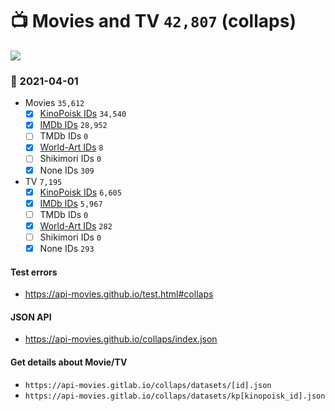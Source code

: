# :tv: Movies and TV `42,807` (collaps)

<a href="https://API-Movies.github.io"><img src="https://API-Movies.github.io/banner.png?cache"></a>

### :date: 2021-04-01
- Movies `35,612`
  - [x] <a href="https://API-Movies.github.io/collaps/movie_kinopoisk_ids.json">KinoPoisk IDs</a> `34,540`
  - [x] <a href="https://API-Movies.github.io/collaps/movie_imdb_ids.json">IMDb IDs</a> `28,952`
  - [ ] TMDb IDs `0`
  - [x] <a href="https://API-Movies.github.io/collaps/movie_world_art_ids.json">World-Art IDs</a> `8`
  - [ ] Shikimori IDs `0`
  - [x] None IDs `309`
- TV `7,195`
  - [x] <a href="https://API-Movies.github.io/collaps/tv_kinopoisk_ids.json">KinoPoisk IDs</a> `6,605`
  - [x] <a href="https://API-Movies.github.io/collaps/tv_imdb_ids.json">IMDb IDs</a> `5,967`
  - [ ] TMDb IDs `0`
  - [x] <a href="https://API-Movies.github.io/collaps/tv_world_art_ids.json">World-Art IDs</a> `282`
  - [ ] Shikimori IDs `0`
  - [x] None IDs `293`
#### Test errors
- <a href='https://api-movies.github.io/test.html#collaps'>https://api-movies.github.io/test.html#collaps</a>
#### JSON API
- <a href='https://api-movies.github.io/collaps/index.json'>https://api-movies.github.io/collaps/index.json</a>
#### Get details about Movie/TV
- `https://api-movies.gitlab.io/collaps/datasets/[id].json`
- `https://api-movies.gitlab.io/collaps/datasets/kp[kinopoisk_id].json`
